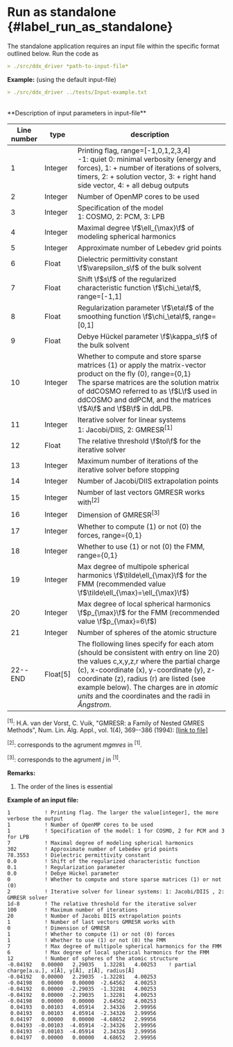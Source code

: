 # Run as standalone  {#label_run_as_standalone}
The standalone application requires an input file within the specific format outlined below. 
Run the code as
``` markdown
> ./src/ddx_driver *path-to-input-file*
```
**Example:** (using the default input-file)
``` markdown
> ./src/ddx_driver ../tests/Input-example.txt
```

<br />
**Description of input parameters in input-file**

Line number  | type           | description   
------------- | ------------- | -------------- 
1  | Integer | Printing flag, range=[-1,0,1,2,3,4]  <br /> -1: quiet 0: minimal verbosity (energy and forces), 1: + number of iterations of solvers, timers, 2: + solution vector, 3: + right hand side vector, 4: + all debug outputs   
2  | Integer  | Number of OpenMP cores to be used
3  | Integer  | Specification of the model <br />  1: COSMO, 2: PCM, 3: LPB
4  | Integer  | Maximal degree \f$\ell_{\max}\f$ of modeling spherical harmonics
5  | Integer  | Approximate number of Lebedev grid points
6  | Float    | Dielectric permittivity constant \f$\varepsilon_s\f$ of the bulk solvent
7  | Float    | Shift \f$s\f$ of the regularized characteristic function \f$\chi_\eta\f$, range=[-1,1] 
8  | Float    | Regularization parameter \f$\eta\f$ of the smoothing function \f$\chi_\eta\f$, range=[0,1]
9  | Float    | Debye Hückel parameter \f$\kappa_s\f$ of the bulk solvent
10  | Integer  | Whether to compute and store sparse matrices (1) or apply the matrix-vector product on the fly (0), range={0,1} <br /> The sparse matrices are the solution matrix of ddCOSMO referred to as \f$L\f$ used in ddCOSMO and ddPCM, and the matrices \f$A\f$ and \f$B\f$ in ddLPB.
11 | Integer  | Iterative solver for linear systems <br /> 1: Jacobi/DIIS, 2: GMRESR<sup>[1]</sup>
12 | Float    | The relative threshold \f$tol\f$ for the iterative solver
13 | Integer  | Maximum number of iterations of the iterative solver before stopping
14 | Integer  | Number of Jacobi/DIIS extrapolation points
15 | Integer  | Number of last vectors GMRESR works with<sup>[2]</sup>
16 | Integer  | Dimension of GMRESR<sup>[3]</sup>
17 | Integer  | Whether to compute (1) or not (0) the forces, range={0,1}
18 | Integer  | Whether to use (1) or not (0) the FMM, range={0,1} 
19 | Integer  | Max degree of multipole spherical harmonics \f$\tilde\ell_{\max}\f$ for the FMM (recommended value \f$\tilde\ell_{\max}=\ell_{\max}\f$)
20 | Integer  | Max degree of local spherical harmonics \f$p_{\max}\f$ for the FMM (recommended value \f$p_{\max}=6\f$)
21 | Integer  | Number of spheres of the atomic structure
22--END | Float[5] | The flollowing lines specify for each atom (should be consistent with entry on line 20) the values c,x,y,z,r where the partial charge (c), x-coordinate (x), y-coordinate (y), z-coordinate (z), radius (r) are listed (see example below). The charges are in *atomic units* and the coordinates and the radii in *Ångstrom*.

<sup>[1]</sup>: H.A. van der Vorst, C. Vuik, "GMRESR: a Family of Nested GMRES Methods", Num. Lin. Alg. Appl., vol. 1(4), 369--386 (1994): <a href="https://webspace.science.uu.nl/~vorst102/gmresr.f">[link to file]</a> 

<sup>[2]</sup>: corresponds to the agrument *mgmres* in <sup>[1]</sup>.

<sup>[3]</sup>: corresponds to the agrument *j* in <sup>[1]</sup>.

**Remarks:**
1. The order of the lines is essential


**Example of an input file:**
```
1           ! Printing flag. The larger the value[integer], the more verbose the output
1           ! Number of OpenMP cores to be used
1           ! Specification of the model: 1 for COSMO, 2 for PCM and 3 for LPB
7           ! Maximal degree of modeling spherical harmonics
302         ! Approximate number of Lebedev grid points
78.3553     ! Dielectric permittivity constant
0.0         ! Shift of the regularized characteristic function
0.1         ! Regularization parameter
0.0         ! Debye Hückel parameter
0           ! Whether to compute and store sparse matrices (1) or not (0)
2           ! Iterative solver for linear systems: 1: Jacobi/DIIS , 2: GMRESR solver
1d-8        ! The relative threshold for the iterative solver
100         ! Maximum number of iterations
20          ! Number of Jacobi DIIS extrapolation points
1           ! Number of last vectors GMRESR works with
0           ! Dimension of GMRESR
1           ! Whether to compute (1) or not (0) forces
1           ! Whether to use (1) or not (0) the FMM
7           ! Max degree of multipole spherical harmonics for the FMM
6           ! Max degree of local spherical harmonics for the FMM
12          ! Number of spheres of the atomic structure
-0.04192   0.00000   2.29035   1.32281   4.00253    ! partial charge[a.u.], x[Å], y[Å], z[Å], radius[Å]
-0.04192   0.00000   2.29035  -1.32281   4.00253
-0.04198   0.00000   0.00000  -2.64562   4.00253
-0.04192   0.00000  -2.29035  -1.32281   4.00253
-0.04192   0.00000  -2.29035   1.32281   4.00253
-0.04198   0.00000   0.00000   2.64562   4.00253
 0.04193   0.00103   4.05914   2.34326   2.99956
 0.04193   0.00103   4.05914  -2.34326   2.99956
 0.04197   0.00000   0.00000  -4.68652   2.99956
 0.04193  -0.00103  -4.05914  -2.34326   2.99956
 0.04193  -0.00103  -4.05914   2.34326   2.99956
 0.04197   0.00000   0.00000   4.68652   2.99956
```


